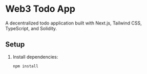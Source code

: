 # Web3 Todo App

A decentralized todo application built with Next.js, Tailwind CSS, TypeScript, and Solidity.

## Setup

1. Install dependencies:
   ```bash
   npm install

